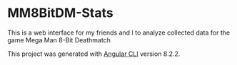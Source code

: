 # MM8BitDM-Stats

This is a web interface for my friends and I to analyze collected data for the game Mega Man 8-Bit Deathmatch

This project was generated with [Angular CLI](https://github.com/angular/angular-cli) version 8.2.2.




